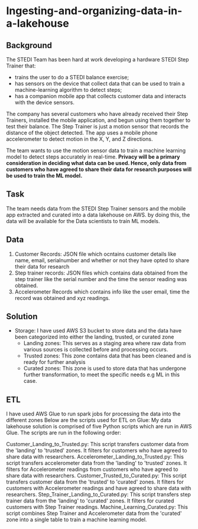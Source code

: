 # Ingesting-and-organizing-data-in-a-lakehouse

## Background
The STEDI Team has been hard at work developing a hardware STEDI Step Trainer that:
- trains the user to do a STEDI balance exercise;
- has sensors on the device that collect data that can be used to train a machine-learning algorithm to detect steps;
- has a companion mobile app that collects customer data and interacts with the device sensors.

The company has several customers who have already received their Step Trainers, installed the mobile application, and begun using them together to test their balance. The Step Trainer is just a motion sensor that records the distance of the object detected. The app uses a mobile phone accelerometer to detect motion in the X, Y, and Z directions.

The team wants to use the motion sensor data to train a machine learning model to detect steps accurately in real-time. **Privacy will be a primary consideration in deciding what data can be used. Hence, only data from customers who have agreed to share their data for research purposes will be used to train the ML model.**

## Task 

The team needs data from the STEDI Step Trainer sensors and the mobile app extracted and curated into a data lakehouse on AWS. by doing this, the data will be available for the Data scientists to train ML models.

## Data
1. Customer Records: JSON file which ocntains customer details like name, email, serialnumber and whether or not they have opted to share their data for research
2. Step trainer records: JSON files which contains data obtained from the step trainer like the serial number and the time the sensor reading was obtained.
3. Accelerometer Records which contains info like the user email, time the record was obtained and xyz readings.

## Solution 

- Storage: I have used AWS S3 bucket to store data and the data have been categorized into either the landing, trusted, or curated zone
  - Landing zones: This serves as a staging area where raw data from various sources is collected before and processing occurs.
  - Trusted zones: This zone contains data that has been cleaned and is ready for further analysis
  - Curated zones:  This zone is used to store data that has undergone further transformation, to meet the specific needs e.g ML in this case.
 
## ETL

I have used AWS Glue to run spark jobs for processing the data into the different zones
Below are the scripts used for ETL on Glue:
My data lakehouse solution is comprised of five Python scripts which are run in AWS Glue. The scripts are run in the following order:

Customer_Landing_to_Trusted.py: This script transfers customer data from the 'landing' to 'trusted' zones. It filters for customers who have agreed to share data with researchers.
Accelerometer_Landing_to_Trusted.py: This script transfers accelerometer data from the 'landing' to 'trusted' zones. It filters for Accelerometer readings from customers who have agreed to share data with researchers.
Customer_Trusted_to_Curated.py: This script transfers customer data from the 'trusted' to 'curated' zones. It filters for customers with Accelerometer readings and have agreed to share data with researchers.
Step_Trainer_Landing_to_Curated.py: This script transfers step trainer data from the 'landing' to 'curated' zones. It filters for curated customers with Step Trainer readings.
Machine_Learning_Curated.py: This script combines Step Trainer and Accelerometer data from the 'curated' zone into a single table to train a machine learning model.

